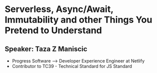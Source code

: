 # Serverless, Async/Await, Immutability and other Things You Pretend to Understand

## Speaker: Taza Z Maniscic

- Progress Software --> Developer Experience Engineer at Netlify
- Contributor to TC39 - Technical Standard for JS Standard
